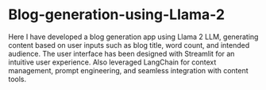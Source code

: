 # Blog-generation-using-Llama-2

Here I have developed a blog generation app using Llama 2 LLM, generating content based on user inputs such as blog title, word count, and intended audience.
The user interface has been designed with Streamlit for an intuitive user experience.
Also leveraged LangChain for context management, prompt engineering, and seamless integration with content tools.
